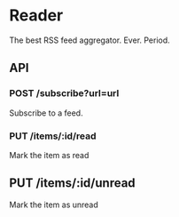 # Reader

The best RSS feed aggregator. Ever. Period.

## API

### POST /subscribe?url=url

Subscribe to a feed.

### PUT /items/:id/read

Mark the item as read

## PUT /items/:id/unread

Mark the item as unread
